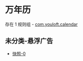 # 万年历

存在 1 规则组 - [com.youloft.calendar](/src/apps/com.youloft.calendar.ts)

## 未分类-悬浮广告

- [快照-0](https://i.gkd.li/i/13348416)
